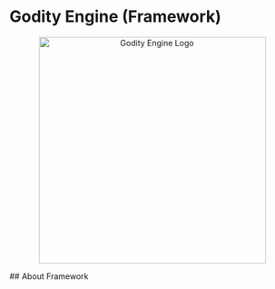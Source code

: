 # Godity Engine (Framework)
  <p align="center">
    <a href="https://godotengine.org">
      <img src="logo.svg" width="400" alt="Godity Engine Logo">
    </a>
  </p>
## About Framework
